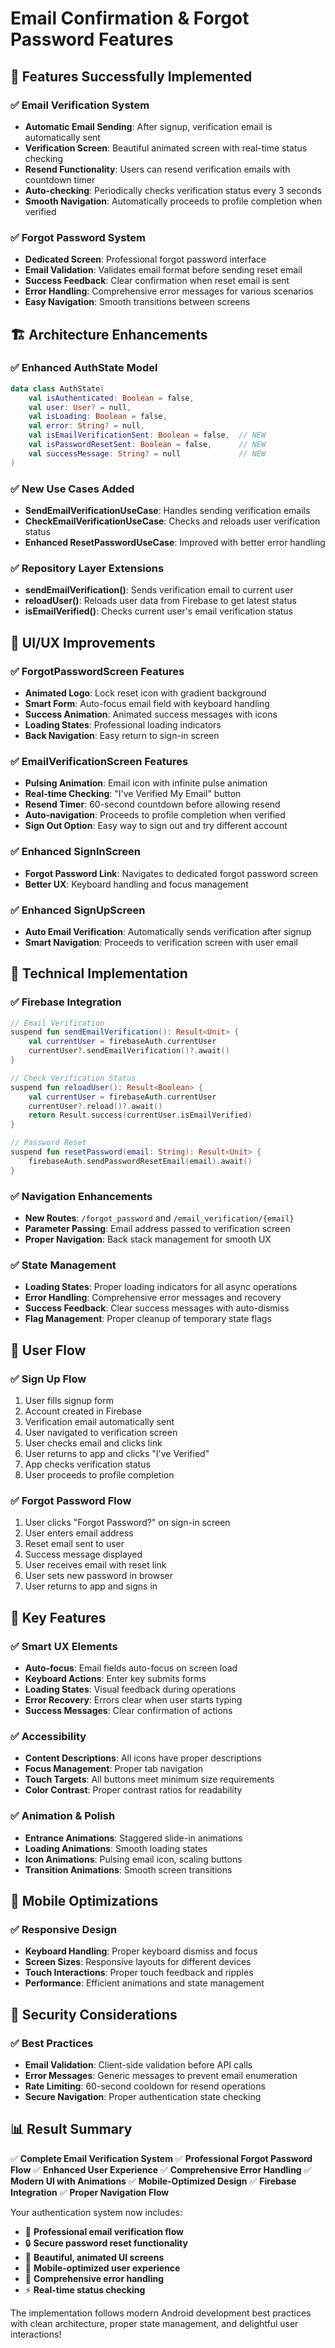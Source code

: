 # Email Confirmation & Forgot Password Features

## 🎉 **Features Successfully Implemented**

### ✅ **Email Verification System**
- **Automatic Email Sending**: After signup, verification email is automatically sent
- **Verification Screen**: Beautiful animated screen with real-time status checking
- **Resend Functionality**: Users can resend verification emails with countdown timer
- **Auto-checking**: Periodically checks verification status every 3 seconds
- **Smooth Navigation**: Automatically proceeds to profile completion when verified

### ✅ **Forgot Password System**
- **Dedicated Screen**: Professional forgot password interface
- **Email Validation**: Validates email format before sending reset email
- **Success Feedback**: Clear confirmation when reset email is sent
- **Error Handling**: Comprehensive error messages for various scenarios
- **Easy Navigation**: Smooth transitions between screens

## 🏗️ **Architecture Enhancements**

### ✅ **Enhanced AuthState Model**
```kotlin
data class AuthState(
    val isAuthenticated: Boolean = false,
    val user: User? = null,
    val isLoading: Boolean = false,
    val error: String? = null,
    val isEmailVerificationSent: Boolean = false,  // NEW
    val isPasswordResetSent: Boolean = false,      // NEW
    val successMessage: String? = null             // NEW
)
```

### ✅ **New Use Cases Added**
- **SendEmailVerificationUseCase**: Handles sending verification emails
- **CheckEmailVerificationUseCase**: Checks and reloads user verification status
- **Enhanced ResetPasswordUseCase**: Improved with better error handling

### ✅ **Repository Layer Extensions**
- **sendEmailVerification()**: Sends verification email to current user
- **reloadUser()**: Reloads user data from Firebase to get latest status
- **isEmailVerified()**: Checks current user's email verification status

## 🎨 **UI/UX Improvements**

### ✅ **ForgotPasswordScreen Features**
- **Animated Logo**: Lock reset icon with gradient background
- **Smart Form**: Auto-focus email field with keyboard handling
- **Success Animation**: Animated success messages with icons
- **Loading States**: Professional loading indicators
- **Back Navigation**: Easy return to sign-in screen

### ✅ **EmailVerificationScreen Features**
- **Pulsing Animation**: Email icon with infinite pulse animation
- **Real-time Checking**: "I've Verified My Email" button
- **Resend Timer**: 60-second countdown before allowing resend
- **Auto-navigation**: Proceeds to profile completion when verified
- **Sign Out Option**: Easy way to sign out and try different account

### ✅ **Enhanced SignInScreen**
- **Forgot Password Link**: Navigates to dedicated forgot password screen
- **Better UX**: Keyboard handling and focus management

### ✅ **Enhanced SignUpScreen**
- **Auto Email Verification**: Automatically sends verification after signup
- **Smart Navigation**: Proceeds to verification screen with user email

## 🔧 **Technical Implementation**

### ✅ **Firebase Integration**
```kotlin
// Email Verification
suspend fun sendEmailVerification(): Result<Unit> {
    val currentUser = firebaseAuth.currentUser
    currentUser?.sendEmailVerification()?.await()
}

// Check Verification Status
suspend fun reloadUser(): Result<Boolean> {
    val currentUser = firebaseAuth.currentUser
    currentUser?.reload()?.await()
    return Result.success(currentUser.isEmailVerified)
}

// Password Reset
suspend fun resetPassword(email: String): Result<Unit> {
    firebaseAuth.sendPasswordResetEmail(email).await()
}
```

### ✅ **Navigation Enhancements**
- **New Routes**: `/forgot_password` and `/email_verification/{email}`
- **Parameter Passing**: Email address passed to verification screen
- **Proper Navigation**: Back stack management for smooth UX

### ✅ **State Management**
- **Loading States**: Proper loading indicators for all async operations
- **Error Handling**: Comprehensive error messages and recovery
- **Success Feedback**: Clear success messages with auto-dismiss
- **Flag Management**: Proper cleanup of temporary state flags

## 🎯 **User Flow**

### ✅ **Sign Up Flow**
1. User fills signup form
2. Account created in Firebase
3. Verification email automatically sent
4. User navigated to verification screen
5. User checks email and clicks link
6. User returns to app and clicks "I've Verified"
7. App checks verification status
8. User proceeds to profile completion

### ✅ **Forgot Password Flow**
1. User clicks "Forgot Password?" on sign-in screen
2. User enters email address
3. Reset email sent to user
4. Success message displayed
5. User receives email with reset link
6. User sets new password in browser
7. User returns to app and signs in

## 🚀 **Key Features**

### ✅ **Smart UX Elements**
- **Auto-focus**: Email fields auto-focus on screen load
- **Keyboard Actions**: Enter key submits forms
- **Loading States**: Visual feedback during operations
- **Error Recovery**: Errors clear when user starts typing
- **Success Messages**: Clear confirmation of actions

### ✅ **Accessibility**
- **Content Descriptions**: All icons have proper descriptions
- **Focus Management**: Proper tab navigation
- **Touch Targets**: All buttons meet minimum size requirements
- **Color Contrast**: Proper contrast ratios for readability

### ✅ **Animation & Polish**
- **Entrance Animations**: Staggered slide-in animations
- **Loading Animations**: Smooth loading states
- **Icon Animations**: Pulsing email icon, scaling buttons
- **Transition Animations**: Smooth screen transitions

## 📱 **Mobile Optimizations**

### ✅ **Responsive Design**
- **Keyboard Handling**: Proper keyboard dismiss and focus
- **Screen Sizes**: Responsive layouts for different devices
- **Touch Interactions**: Proper touch feedback and ripples
- **Performance**: Efficient animations and state management

## 🔐 **Security Considerations**

### ✅ **Best Practices**
- **Email Validation**: Client-side validation before API calls
- **Error Messages**: Generic messages to prevent email enumeration
- **Rate Limiting**: 60-second cooldown for resend operations
- **Secure Navigation**: Proper authentication state checking

## 📊 **Result Summary**

✅ **Complete Email Verification System**
✅ **Professional Forgot Password Flow** 
✅ **Enhanced User Experience**
✅ **Comprehensive Error Handling**
✅ **Modern UI with Animations**
✅ **Mobile-Optimized Design**
✅ **Firebase Integration**
✅ **Proper Navigation Flow**

Your authentication system now includes:
- 🎯 **Professional email verification flow**
- 🔒 **Secure password reset functionality**
- 🎨 **Beautiful, animated UI screens**
- 📱 **Mobile-optimized user experience**
- 🚀 **Comprehensive error handling**
- ⚡ **Real-time status checking**

The implementation follows modern Android development best practices with clean architecture, proper state management, and delightful user interactions!
